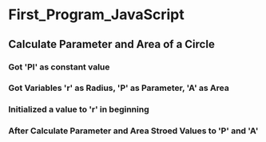 # First_Program_JavaScript
## Calculate Parameter and Area of a Circle
### Got 'PI' as constant value
### Got Variables 'r' as Radius, 'P' as Parameter, 'A' as Area
### Initialized a value to 'r' in beginning
### After Calculate Parameter and Area Stroed Values to 'P' and 'A'
